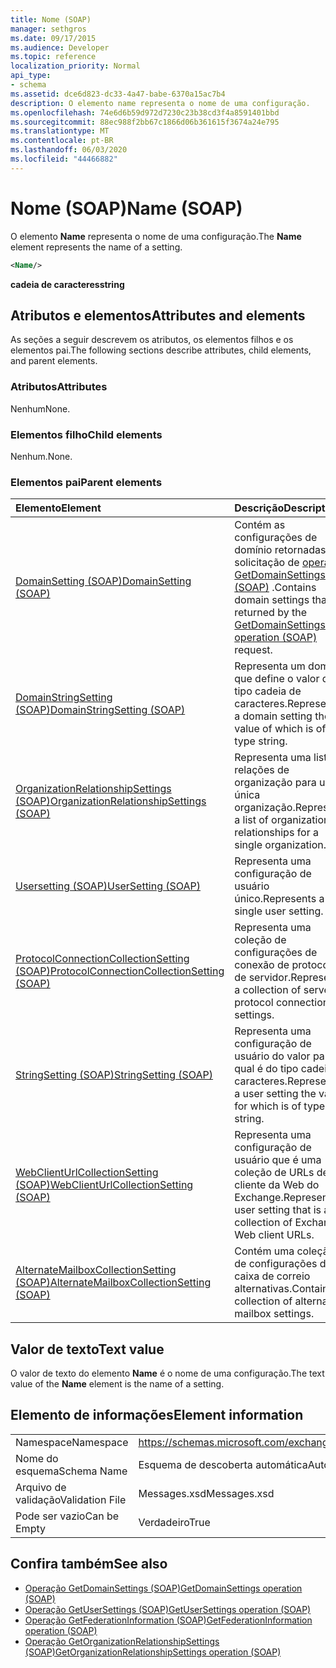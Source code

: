 ```yaml
---
title: Nome (SOAP)
manager: sethgros
ms.date: 09/17/2015
ms.audience: Developer
ms.topic: reference
localization_priority: Normal
api_type:
- schema
ms.assetid: dce6d823-dc33-4a47-babe-6370a15ac7b4
description: O elemento name representa o nome de uma configuração.
ms.openlocfilehash: 74e6d6b59d972d7230c23b38cd3f4a8591401bbd
ms.sourcegitcommit: 88ec988f2bb67c1866d06b361615f3674a24e795
ms.translationtype: MT
ms.contentlocale: pt-BR
ms.lasthandoff: 06/03/2020
ms.locfileid: "44466882"
---
```

# <a name="name-soap"></a><span data-ttu-id="26c85-103">Nome (SOAP)</span><span class="sxs-lookup"><span data-stu-id="26c85-103">Name (SOAP)</span></span>

<span data-ttu-id="26c85-104">O elemento **Name** representa o nome de uma configuração.</span><span class="sxs-lookup"><span data-stu-id="26c85-104">The **Name** element represents the name of a setting.</span></span> 
  
```XML
<Name/>
```

<span data-ttu-id="26c85-105">**cadeia de caracteres**</span><span class="sxs-lookup"><span data-stu-id="26c85-105">**string**</span></span>

## <a name="attributes-and-elements"></a><span data-ttu-id="26c85-106">Atributos e elementos</span><span class="sxs-lookup"><span data-stu-id="26c85-106">Attributes and elements</span></span>

<span data-ttu-id="26c85-107">As seções a seguir descrevem os atributos, os elementos filhos e os elementos pai.</span><span class="sxs-lookup"><span data-stu-id="26c85-107">The following sections describe attributes, child elements, and parent elements.</span></span>
  
### <a name="attributes"></a><span data-ttu-id="26c85-108">Atributos</span><span class="sxs-lookup"><span data-stu-id="26c85-108">Attributes</span></span>

<span data-ttu-id="26c85-109">Nenhum</span><span class="sxs-lookup"><span data-stu-id="26c85-109">None.</span></span>
  
### <a name="child-elements"></a><span data-ttu-id="26c85-110">Elementos filho</span><span class="sxs-lookup"><span data-stu-id="26c85-110">Child elements</span></span>

<span data-ttu-id="26c85-111">Nenhum.</span><span class="sxs-lookup"><span data-stu-id="26c85-111">None.</span></span>
  
### <a name="parent-elements"></a><span data-ttu-id="26c85-112">Elementos pai</span><span class="sxs-lookup"><span data-stu-id="26c85-112">Parent elements</span></span>

|<span data-ttu-id="26c85-113">**Elemento**</span><span class="sxs-lookup"><span data-stu-id="26c85-113">**Element**</span></span>|<span data-ttu-id="26c85-114">**Descrição**</span><span class="sxs-lookup"><span data-stu-id="26c85-114">**Description**</span></span>|
|:-----|:-----|
|[<span data-ttu-id="26c85-115">DomainSetting (SOAP)</span><span class="sxs-lookup"><span data-stu-id="26c85-115">DomainSetting (SOAP)</span></span>](domainsetting-soap.md) <br/> |<span data-ttu-id="26c85-116">Contém as configurações de domínio retornadas pela solicitação de [operação GetDomainSettings (SOAP)](getdomainsettings-operation-soap.md) .</span><span class="sxs-lookup"><span data-stu-id="26c85-116">Contains domain settings that are returned by the [GetDomainSettings operation (SOAP)](getdomainsettings-operation-soap.md) request.</span></span>  <br/> |
|[<span data-ttu-id="26c85-117">DomainStringSetting (SOAP)</span><span class="sxs-lookup"><span data-stu-id="26c85-117">DomainStringSetting (SOAP)</span></span>](domainstringsetting-soap.md) <br/> |<span data-ttu-id="26c85-118">Representa um domínio que define o valor do tipo cadeia de caracteres.</span><span class="sxs-lookup"><span data-stu-id="26c85-118">Represents a domain setting the value of which is of type string.</span></span>  <br/> |
|[<span data-ttu-id="26c85-119">OrganizationRelationshipSettings (SOAP)</span><span class="sxs-lookup"><span data-stu-id="26c85-119">OrganizationRelationshipSettings (SOAP)</span></span>](organizationrelationshipsettings-soap.md) <br/> |<span data-ttu-id="26c85-120">Representa uma lista de relações de organização para uma única organização.</span><span class="sxs-lookup"><span data-stu-id="26c85-120">Represents a list of organization relationships for a single organization.</span></span>  <br/> |
|[<span data-ttu-id="26c85-121">Usersetting (SOAP)</span><span class="sxs-lookup"><span data-stu-id="26c85-121">UserSetting (SOAP)</span></span>](usersetting-soap.md) <br/> |<span data-ttu-id="26c85-122">Representa uma configuração de usuário único.</span><span class="sxs-lookup"><span data-stu-id="26c85-122">Represents a single user setting.</span></span>  <br/> |
|[<span data-ttu-id="26c85-123">ProtocolConnectionCollectionSetting (SOAP)</span><span class="sxs-lookup"><span data-stu-id="26c85-123">ProtocolConnectionCollectionSetting (SOAP)</span></span>](protocolconnectioncollectionsetting-soap.md) <br/> |<span data-ttu-id="26c85-124">Representa uma coleção de configurações de conexão de protocolo de servidor.</span><span class="sxs-lookup"><span data-stu-id="26c85-124">Represents a collection of server protocol connection settings.</span></span>  <br/> |
|[<span data-ttu-id="26c85-125">StringSetting (SOAP)</span><span class="sxs-lookup"><span data-stu-id="26c85-125">StringSetting (SOAP)</span></span>](stringsetting-soap.md) <br/> |<span data-ttu-id="26c85-126">Representa uma configuração de usuário do valor para o qual é do tipo cadeia de caracteres.</span><span class="sxs-lookup"><span data-stu-id="26c85-126">Represents a user setting the value for which is of type string.</span></span>  <br/> |
|[<span data-ttu-id="26c85-127">WebClientUrlCollectionSetting (SOAP)</span><span class="sxs-lookup"><span data-stu-id="26c85-127">WebClientUrlCollectionSetting (SOAP)</span></span>](webclienturlcollectionsetting-soap.md) <br/> |<span data-ttu-id="26c85-128">Representa uma configuração de usuário que é uma coleção de URLs de cliente da Web do Exchange.</span><span class="sxs-lookup"><span data-stu-id="26c85-128">Represents a user setting that is a collection of Exchange Web client URLs.</span></span>  <br/> |
|[<span data-ttu-id="26c85-129">AlternateMailboxCollectionSetting (SOAP)</span><span class="sxs-lookup"><span data-stu-id="26c85-129">AlternateMailboxCollectionSetting (SOAP)</span></span>](alternatemailboxcollectionsetting-soap.md) <br/> |<span data-ttu-id="26c85-130">Contém uma coleção de configurações de caixa de correio alternativas.</span><span class="sxs-lookup"><span data-stu-id="26c85-130">Contains a collection of alternate mailbox settings.</span></span>  <br/> |
   
## <a name="text-value"></a><span data-ttu-id="26c85-131">Valor de texto</span><span class="sxs-lookup"><span data-stu-id="26c85-131">Text value</span></span>

<span data-ttu-id="26c85-132">O valor de texto do elemento **Name** é o nome de uma configuração.</span><span class="sxs-lookup"><span data-stu-id="26c85-132">The text value of the **Name** element is the name of a setting.</span></span> 
  
## <a name="element-information"></a><span data-ttu-id="26c85-133">Elemento de informações</span><span class="sxs-lookup"><span data-stu-id="26c85-133">Element information</span></span>

|||
|:-----|:-----|
|<span data-ttu-id="26c85-134">Namespace</span><span class="sxs-lookup"><span data-stu-id="26c85-134">Namespace</span></span>  <br/> |https://schemas.microsoft.com/exchange/2010/Autodiscover  <br/> |
|<span data-ttu-id="26c85-135">Nome do esquema</span><span class="sxs-lookup"><span data-stu-id="26c85-135">Schema Name</span></span>  <br/> |<span data-ttu-id="26c85-136">Esquema de descoberta automática</span><span class="sxs-lookup"><span data-stu-id="26c85-136">Autodiscover schema</span></span>  <br/> |
|<span data-ttu-id="26c85-137">Arquivo de validação</span><span class="sxs-lookup"><span data-stu-id="26c85-137">Validation File</span></span>  <br/> |<span data-ttu-id="26c85-138">Messages.xsd</span><span class="sxs-lookup"><span data-stu-id="26c85-138">Messages.xsd</span></span>  <br/> |
|<span data-ttu-id="26c85-139">Pode ser vazio</span><span class="sxs-lookup"><span data-stu-id="26c85-139">Can be Empty</span></span>  <br/> |<span data-ttu-id="26c85-140">Verdadeiro</span><span class="sxs-lookup"><span data-stu-id="26c85-140">True</span></span>  <br/> |
   
## <a name="see-also"></a><span data-ttu-id="26c85-141">Confira também</span><span class="sxs-lookup"><span data-stu-id="26c85-141">See also</span></span>

- [<span data-ttu-id="26c85-142">Operação GetDomainSettings (SOAP)</span><span class="sxs-lookup"><span data-stu-id="26c85-142">GetDomainSettings operation (SOAP)</span></span>](getdomainsettings-operation-soap.md)
- [<span data-ttu-id="26c85-143">Operação GetUserSettings (SOAP)</span><span class="sxs-lookup"><span data-stu-id="26c85-143">GetUserSettings operation (SOAP)</span></span>](getusersettings-operation-soap.md)
- [<span data-ttu-id="26c85-144">Operação GetFederationInformation (SOAP)</span><span class="sxs-lookup"><span data-stu-id="26c85-144">GetFederationInformation operation (SOAP)</span></span>](getfederationinformation-operation-soap.md)
- [<span data-ttu-id="26c85-145">Operação GetOrganizationRelationshipSettings (SOAP)</span><span class="sxs-lookup"><span data-stu-id="26c85-145">GetOrganizationRelationshipSettings operation (SOAP)</span></span>](getorganizationrelationshipsettings-operation-soap.md)

